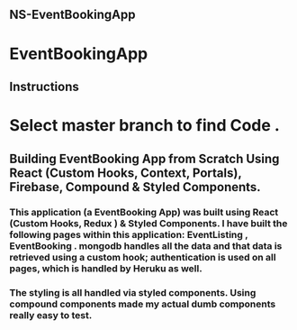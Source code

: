 ## NS-EventBookingApp
# EventBookingApp

## Instructions 
# Select master branch to find Code .
 
## Building EventBooking App from Scratch Using React (Custom Hooks, Context, Portals), Firebase, Compound & Styled Components.
### This application (a EventBooking App) was built using React (Custom Hooks, Redux )  & Styled Components. I have built the following pages within this application: EventListing , EventBooking  . mongodb handles all the data and that data is retrieved using a custom hook; authentication is used on all pages, which is handled by  Heruku as well.

### The styling is all handled via styled components. Using compound components made my actual dumb components really easy to test.
 

